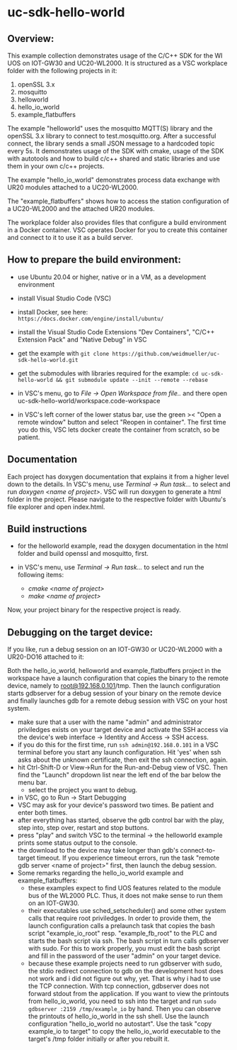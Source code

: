 <!--
Copyright 2023 Weidmueller Interface GmbH & Co. KG <oss@weidmueller.com>
SPDX-FileCopyrightText: 2023 

SPDX-License-Identifier: Apache-2.0
-->

# uc-sdk-hello-world

## Overview:

This example collection demonstrates usage of the C/C++ SDK for the WI UOS on IOT-GW30 and UC20-WL2000.
It is structured as a VSC workplace folder with the following projects in it:

1. openSSL 3.x
2. mosquitto
3. helloworld
4. hello_io_world
5. example_flatbuffers

The example "helloworld" uses the mosquitto MQTT(S) library and the openSSL 3.x library to connect to test.mosquitto.org. After a successful connect, the library sends a small JSON message to a hardcoded topic every 5s.
It demonstrates usage of the SDK with cmake, usage of the SDK with autotools and how to build c/c++ shared and static libraries and use them in your own c/c++ projects.

The example "hello_io_world" demonstrates process data exchange with UR20 modules attached to a UC20-WL2000.

The "example_flatbuffers" shows how to access the station configuration of a UC20-WL2000 and the attached UR20 modules.

The workplace folder also provides files that configure a build environment in a Docker container. VSC operates Docker for you to create this container and connect to it to use it as a build server.

## How to prepare the build environment:

- use Ubuntu 20.04 or higher, native or in a VM, as a development environment

- install Visual Studio Code (VSC)

- install Docker, see here: `https://docs.docker.com/engine/install/ubuntu/`

- install the Visual Studio Code Extensions "Dev Containers", "C/C++ Extension Pack" and "Native Debug" in VSC

- get the example with `git clone https://github.com/weidmueller/uc-sdk-hello-world.git`

- get the submodules with libraries required for the example: `cd uc-sdk-hello-world && git submodule update --init --remote --rebase`

- in VSC's menu, go to *File -> Open Workspace from file..* and there open uc-sdk-hello-world/workspace.code-workspace

- in VSC's left corner of the lower status bar, use the green >< "Open a remote window" button and select "Reopen in container". The first time you do this, VSC lets docker create the container from scratch, so be patient.

## Documentation
Each project has doxygen documentation that explains it from a higher level down to the details. 
In VSC's menu, use *Terminal -> Run task...* to select and run *doxygen <name of project\>*.
VSC will run doxygen to generate a html folder in the project. Please navigate to the respective folder with Ubuntu's file explorer and open index.html.

## Build instructions

- for the helloworld example, read the doxygen documentation in the html folder and build openssl and mosquitto, first.

- in VSC's menu, use *Terminal -> Run task...* to select and run the following items:
    - *cmake <name of project\>*
    - *make <name of project\>*
    
Now, your project binary for the respective project is ready.

## Debugging on the target device:

If you like, run a debug session on an IOT-GW30 or UC20-WL2000 with a UR20-DO16 attached to it:

Both the hello_io_world, helloworld and example_flatbuffers project in the workspace have a launch configuration that copies the binary to the remote device, namely to root@192.168.0.101/tmp.
Then the launch configuration starts gdbserver for a debug session of your binary on the remote device and finally launches gdb for a remote debug session with VSC on your host system.

- make sure that a user with the name "admin" and administrator priviledges exists on your target device and activate the SSH access via the device's web interface -> Identity and Access -> SSH access.
- if you do this for the first time, run `ssh admin@192.168.0.101` in a VSC terminal before you start any launch configuration. Hit 'yes' when ssh asks about the unknown certificate, then exit the ssh connection, again.
- hit Ctrl-Shift-D or View->Run for the Run-and-Debug view of VSC. Then find the "Launch" dropdown list near the left end of the bar below the menu bar.
    - select the project you want to debug.
- in VSC, go to Run -> Start Debugging
- VSC may ask for your device's password two times. Be patient and enter both times.
- after everything has started, observe the gdb control bar with the play, step into, step over, restart and stop buttons. 
- press "play" and switch VSC to the terminal -> the helloworld example prints some status output to the console.
- the download to the device may take longer than gdb's connect-to-target timeout. If you experience timeout errors, run the task "remote gdb server <name of project\>" first, then launch the debug session.
- Some remarks regarding the hello_io_world example and example_flatbuffers:
    - these examples expect to find UOS features related to the module bus of the WL2000 PLC. Thus, it does not make sense to run them on an IOT-GW30.
    - their executables use sched_setscheduler() and some other system calls that require root priviledges. In order to provide them, the launch configuration calls a prelaunch task that copies the bash script "example_io_root" resp. "example_fb_root" to the PLC and starts the bash script via ssh. The bash script in turn calls gdbserver with sudo. For this to work properly, you must edit the bash script and fill in the password of the user "admin" on your target device.
    - because these example projects need to run gdbserver with sudo, the stdio redirect connection to gdb on the development host does not work and i did not figure out why, yet. That is why i had to use the TCP connection. With tcp connection, gdbserver does not forward stdout from the application. If you want to view the printouts from hello_io_world, you need to ssh into the target and run `sudo gdbserver :2159 /tmp/example_io` by hand. Then you can observe the printouts of hello_io_world in the ssh shell. Use the launch configuration "hello_io_world no autostart". Use the task "copy example_io to target" to copy the hello_io_world executable to the target's /tmp folder initially or after you rebuilt it.